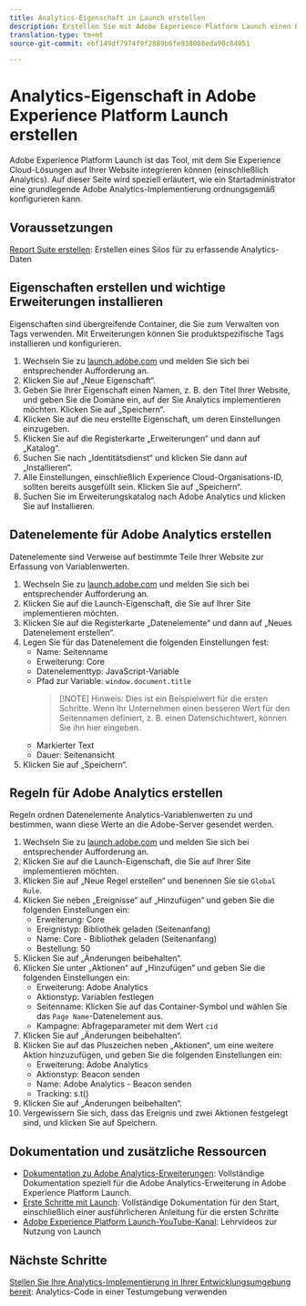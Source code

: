 ```yaml
---
title: Analytics-Eigenschaft in Launch erstellen
description: Erstellen Sie mit Adobe Experience Platform Launch einen Bereich zur Anpassung der Datenerfassung.
translation-type: tm+mt
source-git-commit: ebf149df7974f9f2889b6fe938088eda90c84051

---
```



# Analytics-Eigenschaft in Adobe Experience Platform Launch erstellen

Adobe Experience Platform Launch ist das Tool, mit dem Sie Experience Cloud-Lösungen auf Ihrer Website integrieren können (einschließlich Analytics). Auf dieser Seite wird speziell erläutert, wie ein Startadministrator eine grundlegende Adobe Analytics-Implementierung ordnungsgemäß konfigurieren kann.

## Voraussetzungen

[Report Suite erstellen](/help/admin/admin-console/create-report-suite.md): Erstellen eines Silos für zu erfassende Analytics-Daten

## Eigenschaften erstellen und wichtige Erweiterungen installieren

Eigenschaften sind übergreifende Container, die Sie zum Verwalten von Tags verwenden. Mit Erweiterungen können Sie produktspezifische Tags installieren und konfigurieren.

1. Wechseln Sie zu [launch.adobe.com](https://launch.adobe.com) und melden Sie sich bei entsprechender Aufforderung an.
1. Klicken Sie auf „Neue Eigenschaft“.
1. Geben Sie Ihrer Eigenschaft einen Namen, z. B. den Titel Ihrer Website, und geben Sie die Domäne ein, auf der Sie Analytics implementieren möchten. Klicken Sie auf „Speichern“.
1. Klicken Sie auf die neu erstellte Eigenschaft, um deren Einstellungen einzugeben.
1. Klicken Sie auf die Registerkarte „Erweiterungen“ und dann auf „Katalog“.
1. Suchen Sie nach „Identitätsdienst“ und klicken Sie dann auf „Installieren“.
1. Alle Einstellungen, einschließlich Experience Cloud-Organisations-ID, sollten bereits ausgefüllt sein. Klicken Sie auf „Speichern“.
1. Suchen Sie im Erweiterungskatalog nach Adobe Analytics und klicken Sie auf Installieren.

## Datenelemente für Adobe Analytics erstellen

Datenelemente sind Verweise auf bestimmte Teile Ihrer Website zur Erfassung von Variablenwerten.

1. Wechseln Sie zu [launch.adobe.com](https://launch.adobe.com) und melden Sie sich bei entsprechender Aufforderung an.
2. Klicken Sie auf die Launch-Eigenschaft, die Sie auf Ihrer Site implementieren möchten.
3. Klicken Sie auf die Registerkarte „Datenelemente“ und dann auf „Neues Datenelement erstellen“.
4. Legen Sie für das Datenelement die folgenden Einstellungen fest:
   * Name: Seitenname
   * Erweiterung: Core
   * Datenelementtyp: JavaScript-Variable
   * Pfad zur Variable: `window.document.title`
      > [!NOTE] Hinweis: Dies ist ein Beispielwert für die ersten Schritte. Wenn Ihr Unternehmen einen besseren Wert für den Seitennamen definiert, z. B. einen Datenschichtwert, können Sie ihn hier eingeben.
   * Markierter Text
   * Dauer: Seitenansicht
5. Klicken Sie auf „Speichern“.

## Regeln für Adobe Analytics erstellen

Regeln ordnen Datenelemente Analytics-Variablenwerten zu und bestimmen, wann diese Werte an die Adobe-Server gesendet werden.

1. Wechseln Sie zu [launch.adobe.com](https://launch.adobe.com) und melden Sie sich bei entsprechender Aufforderung an.
1. Klicken Sie auf die Launch-Eigenschaft, die Sie auf Ihrer Site implementieren möchten.
1. Klicken Sie auf „Neue Regel erstellen“ und benennen Sie sie `Global Rule`.
1. Klicken Sie neben „Ereignisse“ auf „Hinzufügen“ und geben Sie die folgenden Einstellungen ein:
   * Erweiterung: Core
   * Ereignistyp: Bibliothek geladen (Seitenanfang)
   * Name: Core - Bibliothek geladen (Seitenanfang)
   * Bestellung: 50
1. Klicken Sie auf „Änderungen beibehalten“.
1. Klicken Sie unter „Aktionen“ auf „Hinzufügen“ und geben Sie die folgenden Einstellungen ein:
   * Erweiterung: Adobe Analytics
   * Aktionstyp: Variablen festlegen
   * Seitenname: Klicken Sie auf das Container-Symbol und wählen Sie das `Page Name`-Datenelement aus.
   * Kampagne: Abfrageparameter mit dem Wert `cid`
1. Klicken Sie auf „Änderungen beibehalten“.
1. Klicken Sie auf das Pluszeichen neben „Aktionen“, um eine weitere Aktion hinzuzufügen, und geben Sie die folgenden Einstellungen ein:
   * Erweiterung: Adobe Analytics
   * Aktionstyp: Beacon senden
   * Name: Adobe Analytics - Beacon senden
   * Tracking: s.t()
1. Klicken Sie auf „Änderungen beibehalten“.
1. Vergewissern Sie sich, dass das Ereignis und zwei Aktionen festgelegt sind, und klicken Sie auf Speichern.

## Dokumentation und zusätzliche Ressourcen

* [Dokumentation zu Adobe Analytics-Erweiterungen](https://docs.adobelaunch.com/extension-reference/web/adobe-analytics-extension): Vollständige Dokumentation speziell für die Adobe Analytics-Erweiterung in Adobe Experience Platform Launch.
* [Erste Schritte mit Launch](https://docs.adobelaunch.com/getting-started): Vollständige Dokumentation für den Start, einschließlich einer ausführlicheren Anleitung für die ersten Schritte
* [Adobe Experience Platform Launch-YouTube-Kanal](https://www.youtube.com/channel/UCa84ntcvYhPArOBsZIRE2Jw/videos?view=0&shelf_id=0&sort=dd): Lehrvideos zur Nutzung von Launch

## Nächste Schritte

[Stellen Sie Ihre Analytics-Implementierung in Ihrer Entwicklungsumgebung bereit](deploy-dev.md): Analytics-Code in einer Testumgebung verwenden
